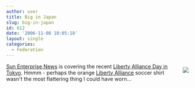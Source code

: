 ```yaml
---
author: user
title: Big in Japan
slug: big-in-japan
id: 612
date: '2006-11-08 10:05:18'
layout: single
categories:
  - Federation
---
```


[<span style="margin: 10px; float: right;">![](http://blog.superpat.com/wp-content/uploads/2009/09/seminar02.png)</span>](http://sdc.sun.co.jp/news/2006/11/seminar01.html)

[Sun Enterprise News](http://sdc.sun.co.jp/news/index.html) is covering the recent [Liberty Alliance Day in Tokyo](http://www.convention-info.net/lad2006/). Hmmm - perhaps the orange [Liberty Alliance](http://projectliberty.org) soccer shirt wasn't the most flattering thing I could have worn...